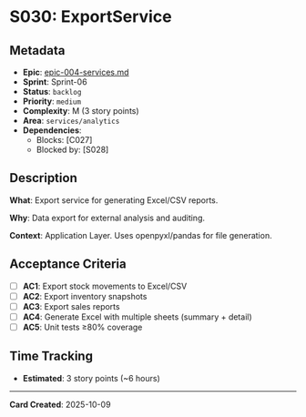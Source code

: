 # S030: ExportService

## Metadata
- **Epic**: [epic-004-services.md](../../02_epics/epic-004-services.md)
- **Sprint**: Sprint-06
- **Status**: `backlog`
- **Priority**: `medium`
- **Complexity**: M (3 story points)
- **Area**: `services/analytics`
- **Dependencies**:
  - Blocks: [C027]
  - Blocked by: [S028]

## Description

**What**: Export service for generating Excel/CSV reports.

**Why**: Data export for external analysis and auditing.

**Context**: Application Layer. Uses openpyxl/pandas for file generation.

## Acceptance Criteria

- [ ] **AC1**: Export stock movements to Excel/CSV
- [ ] **AC2**: Export inventory snapshots
- [ ] **AC3**: Export sales reports
- [ ] **AC4**: Generate Excel with multiple sheets (summary + detail)
- [ ] **AC5**: Unit tests ≥80% coverage

## Time Tracking
- **Estimated**: 3 story points (~6 hours)

---
**Card Created**: 2025-10-09
